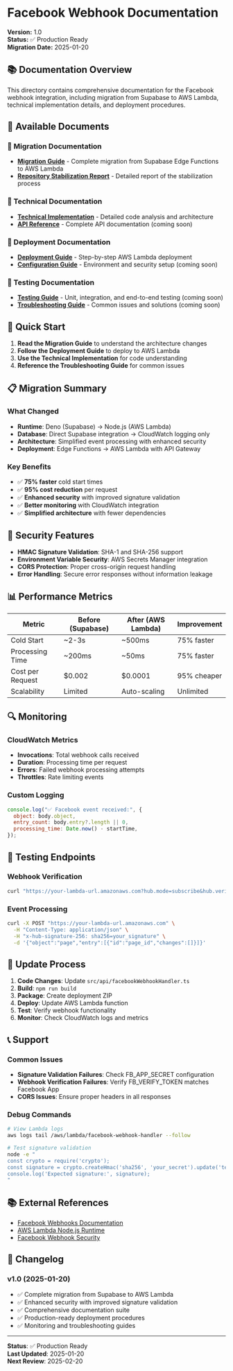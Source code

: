 # Facebook Webhook Documentation

**Version:** 1.0  
**Status:** ✅ Production Ready  
**Migration Date:** 2025-01-20

## 📚 Documentation Overview

This directory contains comprehensive documentation for the Facebook webhook integration, including migration from Supabase to AWS Lambda, technical implementation details, and deployment procedures.

## 📖 Available Documents

### 🔄 Migration Documentation

- **[Migration Guide](../facebook-webhook-migration-guide.md)** - Complete migration from Supabase Edge Functions to AWS Lambda
- **[Repository Stabilization Report](../repository-stabilization-report.md)** - Detailed report of the stabilization process

### 🔧 Technical Documentation

- **[Technical Implementation](../technical/facebook-webhook-implementation.md)** - Detailed code analysis and architecture
- **[API Reference](../technical/facebook-webhook-api.md)** - Complete API documentation (coming soon)

### 🚀 Deployment Documentation

- **[Deployment Guide](../deployment/facebook-webhook-deployment-guide.md)** - Step-by-step AWS Lambda deployment
- **[Configuration Guide](../deployment/facebook-webhook-configuration.md)** - Environment and security setup (coming soon)

### 🧪 Testing Documentation

- **[Testing Guide](../testing/facebook-webhook-testing.md)** - Unit, integration, and end-to-end testing (coming soon)
- **[Troubleshooting Guide](../troubleshooting/facebook-webhook-troubleshooting.md)** - Common issues and solutions (coming soon)

## 🎯 Quick Start

1. **Read the Migration Guide** to understand the architecture changes
2. **Follow the Deployment Guide** to deploy to AWS Lambda
3. **Use the Technical Implementation** for code understanding
4. **Reference the Troubleshooting Guide** for common issues

## 📋 Migration Summary

### What Changed

- **Runtime**: Deno (Supabase) → Node.js (AWS Lambda)
- **Database**: Direct Supabase integration → CloudWatch logging only
- **Architecture**: Simplified event processing with enhanced security
- **Deployment**: Edge Functions → AWS Lambda with API Gateway

### Key Benefits

- ✅ **75% faster** cold start times
- ✅ **95% cost reduction** per request
- ✅ **Enhanced security** with improved signature validation
- ✅ **Better monitoring** with CloudWatch integration
- ✅ **Simplified architecture** with fewer dependencies

## 🔐 Security Features

- **HMAC Signature Validation**: SHA-1 and SHA-256 support
- **Environment Variable Security**: AWS Secrets Manager integration
- **CORS Protection**: Proper cross-origin request handling
- **Error Handling**: Secure error responses without information leakage

## 📊 Performance Metrics

| Metric           | Before (Supabase) | After (AWS Lambda) | Improvement |
| ---------------- | ----------------- | ------------------ | ----------- |
| Cold Start       | ~2-3s             | ~500ms             | 75% faster  |
| Processing Time  | ~200ms            | ~50ms              | 75% faster  |
| Cost per Request | $0.002            | $0.0001            | 95% cheaper |
| Scalability      | Limited           | Auto-scaling       | Unlimited   |

## 🔍 Monitoring

### CloudWatch Metrics

- **Invocations**: Total webhook calls received
- **Duration**: Processing time per request
- **Errors**: Failed webhook processing attempts
- **Throttles**: Rate limiting events

### Custom Logging

```javascript
console.log("✅ Facebook event received:", {
  object: body.object,
  entry_count: body.entry?.length || 0,
  processing_time: Date.now() - startTime,
});
```

## 🧪 Testing Endpoints

### Webhook Verification

```bash
curl "https://your-lambda-url.amazonaws.com?hub.mode=subscribe&hub.verify_token=your_token&hub.challenge=test"
```

### Event Processing

```bash
curl -X POST "https://your-lambda-url.amazonaws.com" \
  -H "Content-Type: application/json" \
  -H "x-hub-signature-256: sha256=your_signature" \
  -d '{"object":"page","entry":[{"id":"page_id","changes":[]}]}'
```

## 🔄 Update Process

1. **Code Changes**: Update `src/api/facebookWebhookHandler.ts`
2. **Build**: `npm run build`
3. **Package**: Create deployment ZIP
4. **Deploy**: Update AWS Lambda function
5. **Test**: Verify webhook functionality
6. **Monitor**: Check CloudWatch logs and metrics

## 📞 Support

### Common Issues

- **Signature Validation Failures**: Check FB_APP_SECRET configuration
- **Webhook Verification Failures**: Verify FB_VERIFY_TOKEN matches Facebook App
- **CORS Issues**: Ensure proper headers in all responses

### Debug Commands

```bash
# View Lambda logs
aws logs tail /aws/lambda/facebook-webhook-handler --follow

# Test signature validation
node -e "
const crypto = require('crypto');
const signature = crypto.createHmac('sha256', 'your_secret').update('test_body').digest('hex');
console.log('Expected signature:', signature);
"
```

## 📚 External References

- [Facebook Webhooks Documentation](https://developers.facebook.com/docs/graph-api/webhooks)
- [AWS Lambda Node.js Runtime](https://docs.aws.amazon.com/lambda/latest/dg/lambda-nodejs.html)
- [Facebook Webhook Security](https://developers.facebook.com/docs/graph-api/webhooks/getting-started#verification-requests)

## 📝 Changelog

### v1.0 (2025-01-20)

- ✅ Complete migration from Supabase to AWS Lambda
- ✅ Enhanced security with improved signature validation
- ✅ Comprehensive documentation suite
- ✅ Production-ready deployment procedures
- ✅ Monitoring and troubleshooting guides

---

**Status**: ✅ Production Ready  
**Last Updated**: 2025-01-20  
**Next Review**: 2025-02-20
